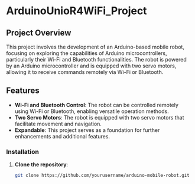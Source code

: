 # ArduinoUnioR4WiFi_Project

## Project Overview

This project involves the development of an Arduino-based mobile robot, focusing on exploring the capabilities of Arduino microcontrollers, particularly their Wi-Fi and Bluetooth functionalities. The robot is powered by an Arduino microcontroller and is equipped with two servo motors, allowing it to receive commands remotely via Wi-Fi or Bluetooth.

## Features

- **Wi-Fi and Bluetooth Control**: The robot can be controlled remotely using Wi-Fi or Bluetooth, enabling versatile operation methods.
- **Two Servo Motors**: The robot is equipped with two servo motors that facilitate movement and navigation.
- **Expandable**: This project serves as a foundation for further enhancements and additional features.



### Installation

1. **Clone the repository**:
   ```bash
   git clone https://github.com/yourusername/arduino-mobile-robot.git
